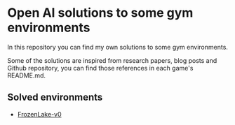 # Open AI solutions to some gym environments

In this repository you can find my own solutions to some gym environments.

Some of the solutions are inspired from research papers, blog posts and Github repository, you can find those references in each game's README.md.


## Solved environments

* [FrozenLake-v0](https://github.com/arthurdk/openai_solutions/FrozenLake)